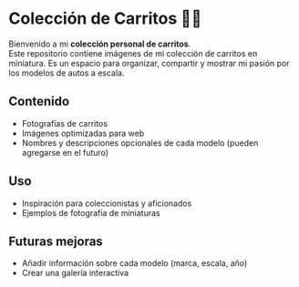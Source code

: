 # Colección de Carritos 🚗💨

Bienvenido a mi **colección personal de carritos**.  
Este repositorio contiene imágenes de mi colección de carritos en miniatura. Es un espacio para organizar, compartir y mostrar mi pasión por los modelos de autos a escala.  

## Contenido
- Fotografías de carritos
- Imágenes optimizadas para web  
- Nombres y descripciones opcionales de cada modelo (pueden agregarse en el futuro)

## Uso
- Inspiración para coleccionistas y aficionados  
- Ejemplos de fotografía de miniaturas  

## Futuras mejoras
- Añadir información sobre cada modelo (marca, escala, año)  
- Crear una galería interactiva  

